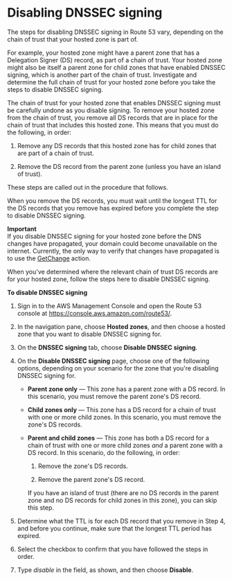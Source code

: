 # Disabling DNSSEC signing<a name="dns-configuring-dnssec-disable"></a>

The steps for disabling DNSSEC signing in Route 53 vary, depending on the chain of trust that your hosted zone is part of\. 

For example, your hosted zone might have a parent zone that has a Delegation Signer \(DS\) record, as part of a chain of trust\. Your hosted zone might also be itself a parent zone for child zones that have enabled DNSSEC signing, which is another part of the chain of trust\. Investigate and determine the full chain of trust for your hosted zone before you take the steps to disable DNSSEC signing\.

The chain of trust for your hosted zone that enables DNSSEC signing must be carefully undone as you disable signing\. To remove your hosted zone from the chain of trust, you remove all DS records that are in place for the chain of trust that includes this hosted zone\. This means that you must do the following, in order:

1. Remove any DS records that this hosted zone has for child zones that are part of a chain of trust\.

1. Remove the DS record from the parent zone \(unless you have an island of trust\)\. 

These steps are called out in the procedure that follows\.

When you remove the DS records, you must wait until the longest TTL for the DS records that you remove has expired before you complete the step to disable DNSSEC signing\.

**Important**  
 If you disable DNSSEC signing for your hosted zone before the DNS changes have propagated, your domain could become unavailable on the internet\. Currently, the only way to verify that changes have propagated is to use the [GetChange](https://docs.aws.amazon.com/Route53/latest/APIReference/API_GetChange.html) action\.

When you've determined where the relevant chain of trust DS records are for your hosted zone, follow the steps here to disable DNSSEC signing\. <a name="dns-configuring-dnssec-disable-procedure"></a>

**To disable DNSSEC signing**

1. Sign in to the AWS Management Console and open the Route 53 console at [https://console\.aws\.amazon\.com/route53/](https://console.aws.amazon.com/route53/)\.

1. In the navigation pane, choose **Hosted zones**, and then choose a hosted zone that you want to disable DNSSEC signing for\.

1. On the **DNSSEC signing** tab, choose **Disable DNSSEC signing**\.

1. On the **Disable DNSSEC signing** page, choose one of the following options, depending on your scenario for the zone that you're disabling DNSSEC signing for\.
   + **Parent zone only** — This zone has a parent zone with a DS record\. In this scenario, you must remove the parent zone's DS record\.
   + **Child zones only** — This zone has a DS record for a chain of trust with one or more child zones\. In this scenario, you must remove the zone's DS records\.
   + **Parent and child zones** — This zone has both a DS record for a chain of trust with one or more child zones *and* a parent zone with a DS record\. In this scenario, do the following, in order:

     1. Remove the zone's DS records\.

     1. Remove the parent zone's DS record\.

     If you have an island of trust \(there are no DS records in the parent zone and no DS records for child zones in this zone\), you can skip this step\.

1. Determine what the TTL is for each DS record that you remove in Step 4, and before you continue, make sure that the longest TTL period has expired\.

1. Select the checkbox to confirm that you have followed the steps in order\.

1. Type *disable* in the field, as shown, and then choose **Disable**\.
